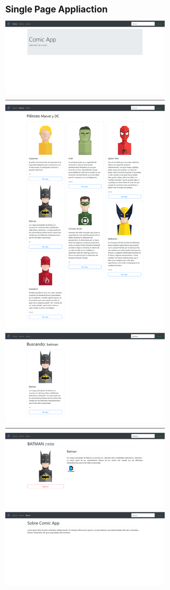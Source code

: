 # Single Page Appliaction

<p align="center">
    <img src="img/img_01.png" />
</p>

<hr>

<p align="center">
    <img src="img/img_02.png" />
</p>

<p align="center">
    <img src="img/img_03.png" />
</p>

<hr>

<p align="center">
    <img src="img/img_04.png" />
</p>

<p align="center">
    <img src="img/img_05.png" />
</p>
